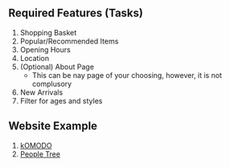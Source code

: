 
## Required Features (Tasks)
1. Shopping Basket
2. Popular/Recommended Items
3. Opening Hours
4. Location
5. (Optional) About Page
   * This can be nay page of your choosing, however, it is not complusory
6. New Arrivals
7. Filter for ages and styles

## Website Example
1. [kOMODO](https://www.komodo.co.uk/)
2. [People Tree](https://www.peopletree.co.uk/)
